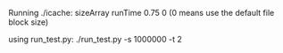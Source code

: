 Running ./icache:
    sizeArray runTime
    0.75 0  (0 means use the default file block size)

using run_test.py:
    ./run_test.py -s 1000000 -t 2